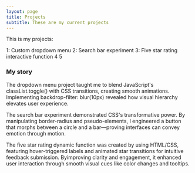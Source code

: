 ```yaml
---
layout: page
title: Projects
subtitle: These are my current projects
---
```


This is my projects:

1: Custom dropdown menu
2: Search bar experiment
3: Five star rating interactive function
4
5

<!-- My name is Emily Qiu. I have the following qualities: -->

<!-- - I am a finance expert in Fintech -->
<!-- - I love frontend web development -->

<!-- What else do you need? -->

<!-- ![Person Profile](/assets/img/person_profile.jpeg) -->

### My story

The dropdown menu project taught me to blend JavaScript's classList.toggle() with CSS transitions, creating smooth animations. Implementing backdrop-filter: blur(10px) revealed how visual hierarchy elevates user experience.

The search bar experiment demonstrated CSS's transformative power. By manipulating border-radius and pseudo-elements, I engineered a button that morphs between a circle and a bar—proving interfaces can convey emotion through motion.

The five star rating dynamic function was created by using HTML/CSS, featuring hover-triggered labels and animated star transitions for intuitive feedback submission. Byimproving clarity and engagement, it enhanced user interaction through smooth visual cues like color changes and tooltips.
